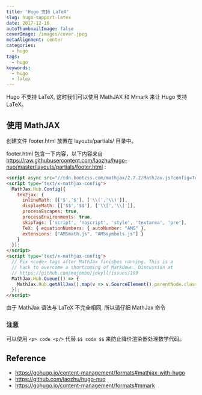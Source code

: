 ```yaml
---
title: 'Hugo 支持 LaTeX'
slug: hugo-support-latex
date: 2017-12-16
autoThumbnailImage: false
coverImage: /images/cover.jpeg
metaAlignment: center
categories:
  - hugo
tags:
  - hugo
keywords:
  - hugo
  - latex
---
```


Hugo 不支持 LaTeX, 这时我们可以使用 MathJAX 和 Mmark 来让 Hugo 支持 LaTeX。

<!--more-->

## 使用 MathJAX

创建文件 footer.html 放置在 layouts/partials/ 目录中。

footer.html 包含一下内容，以下内容来自 https://raw.githubusercontent.com/laozhu/hugo-nuo/master/layouts/partials/footer.html :

```html
<script async src="//cdn.bootcss.com/mathjax/2.7.2/MathJax.js?config=TeX-AMS-MML_HTMLorMML"></script>
<script type="text/x-mathjax-config">
  MathJax.Hub.Config({
    tex2jax: {
      inlineMath: [['$','$'], ['\\(','\\)']],
      displayMath: [['$$','$$'], ['\\[','\\]']],
      processEscapes: true,
      processEnvironments: true,
      skipTags: ['script', 'noscript', 'style', 'textarea', 'pre'],
      TeX: { equationNumbers: { autoNumber: "AMS" },
      extensions: ["AMSmath.js", "AMSsymbols.js"] }
    }
  });
</script>
<script type="text/x-mathjax-config">
  // Fix <code> tags after MathJax finishes running. This is a
  // hack to overcome a shortcoming of Markdown. Discussion at
  // https://github.com/mojombo/jekyll/issues/199
  MathJax.Hub.Queue(() => {
    MathJax.Hub.getAllJax().map(v => v.SourceElement().parentNode.className += ' has-jax');
  });
</script>
```

由于 MathJax 语法与 LaTeX 不完全相同, 所以请仔细 MathJax 命令

### 注意

可以使用 `<p> code <p/>` 代替 `$$ code $$` 来防止降价渲染器处理数学代码。

## Reference

- https://gohugo.io/content-management/formats#mathjax-with-hugo
- https://github.com/laozhu/hugo-nuo
- https://gohugo.io/content-management/formats#mmark
